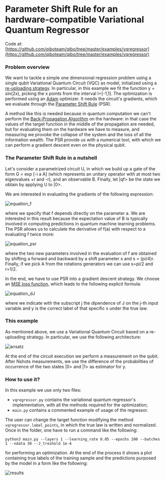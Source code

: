 # Parameter Shift Rule for an hardware-compatible Variational Quantum Regressor

Code at: [https://github.com/qiboteam/qibo/tree/master/examples/vqregressor](https://github.com/qiboteam/qibo/tree/master/examples/vqregressor)

### Problem overview


We want to tackle a simple one dimensional regression problem using a single qubit Variational Quantum Circuit (VQC) as model,
initialized using a [re-uploading strategy](https://arxiv.org/abs/1907.02085). In particular, in this example we
fit the function y = sin(2x), picking the x points from the interval I=[-1,1].
The optimization is performed using an [Adam](https://arxiv.org/abs/1412.6980) optimizer.
It needs the circuit's gradients, which we evaluate through the [Parameter Shift Rule](https://arxiv.org/abs/1811.11184) (PSR).

A method like this is
needed because in quantum computation we can't perform the [Back-Propagation Algorithm](https://www.nature.com/articles/323533a0) on the hardware:
in that case the values of the target function in the middle of the propagation are needed, but for evaluating them on the hardware we have to measure,
and measuring we provoke the collapse of the system and the loss of all the information wealth. The PSR provide us with a numerical tool, with which we
can perform a gradient descent even on the physical qubit.

### The Parameter Shift Rule in a nutshell

Let's consider a parametrized circuit U, in which we build up a gate of the form G = exp [-i a A]
(which represents an unitary operator with at most two eigenvalues +r and -r), and an observable B.
Finally, let |qf> be the state we obtain by applying U to |0>.

We are interested in evaluating the gradients of the following expression:

![equation_f](images/equation_f.png)

where we specify that f depends directly on the parameter a. We are interested in this result because the expectation value of B is typically involved
in computing predictions in quantum machine learning problems. The PSR allows us to calculate the derivative of f(a) with respect to a evaluating
f twice more:

![equation_psr](images/equation_psr.png)

where the two new parameters involved in the evaluation of f are obtained by shifting a forward and backward by a shift parameter s and s = (pi/4)r. Finally, if we pick A from the rotations generators we can use s=pi/2 and r=1/2.

In the end, we have to use PSR into a gradient descent strategy. We choose an [MSE loss function](https://en.wikipedia.org/wiki/Mean_squared_error), which leads to the following explicit formula:

![equation_dJ](images/equation_dJ.png)

where we indicate with the subscript j the dipendence of J on the j-th input variable and y is the correct label of that specific x under the true law.

### This example

As mentioned above, we use a Variational Quantum Circuit based on a re-uploading strategy. In particular, we use the following architecture:

![ansatz](images/ansatz.png)

At the end of the circuit execution we perform a measurement on the qubit. After Nshots measurements, we use the difference of the probabilities
of occurrence of the two states |0> and |1> as estimator for y.

### How to use it?

In this example we use only two files:

- `vqregressor.py` contains the variational quantum regressor's implementation, with all the methods required for the optimization;
- `main.py` contains a commented example of usage of the regressor.

The user can change the target function modifying the method `vqregressor.label_points`, in which the true law is written and normalized. Once in the folder, one have to run a command like the following:

`python3 main.py --layers 1 --learning_rate 0.05 --epochs 200 --batches 1 --ndata 30 --J_treshold 1e-4`

for performing an optimization. At the end of the process it shows a plot containing true labels of the training sample and the predictions purposed
by the model in a form like the following:

![results](images/results.png)
